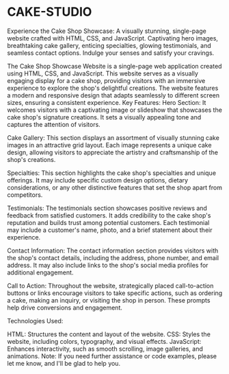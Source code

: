 # CAKE-STUDIO
Experience the Cake Shop Showcase: A visually stunning, single-page website crafted with HTML, CSS, and JavaScript. Captivating hero images, breathtaking cake gallery, enticing specialties, glowing testimonials, and seamless contact options. Indulge your senses and satisfy your cravings.

The Cake Shop Showcase Website is a single-page web application created using HTML, CSS, and JavaScript. This website serves as a visually engaging display for a cake shop, providing visitors with an immersive experience to explore the shop's delightful creations.
The website features a modern and responsive design that adapts seamlessly to different screen sizes, ensuring a consistent experience.
Key Features:
Hero Section: It welcomes visitors with a captivating image or slideshow that showcases the cake shop's signature creations. It sets a visually appealing tone and captures the attention of visitors.

Cake Gallery: This section displays an assortment of visually stunning cake images in an attractive grid layout. Each image represents a unique cake design, allowing visitors to appreciate the artistry and craftsmanship of the shop's creations. 

Specialties: This section highlights the cake shop's specialties and unique offerings. It may include specific custom design options, dietary considerations, or any other distinctive features that set the shop apart from competitors.

Testimonials: The testimonials section showcases positive reviews and feedback from satisfied customers. It adds credibility to the cake shop's reputation and builds trust among potential customers. Each testimonial may include a customer's name, photo, and a brief statement about their experience.

Contact Information: The contact information section provides visitors with the shop's contact details, including the address, phone number, and email address. It may also include links to the shop's social media profiles for additional engagement.

Call to Action: Throughout the website, strategically placed call-to-action buttons or links encourage visitors to take specific actions, such as ordering a cake, making an inquiry, or visiting the shop in person. These prompts help drive conversions and engagement.

Technologies Used:	

HTML: Structures the content and layout of the website.
CSS: Styles the website, including colors, typography, and visual effects.
JavaScript: Enhances interactivity, such as smooth scrolling, image galleries, and animations.
Note: If you need further assistance or code examples, please let me know, and I'll be glad to help you.

